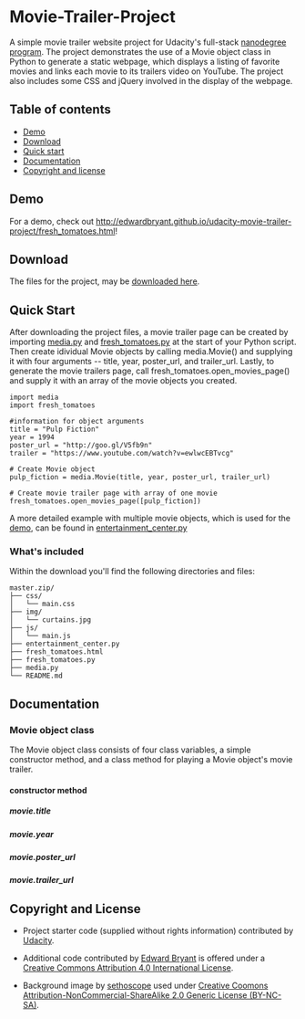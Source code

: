 # Movie-Trailer-Project 

A simple movie trailer website project for Udacity's full-stack [nanodegree program](https://www.udacity.com/nanodegree). The project demonstrates the use of a Movie object class in Python to generate a static webpage, which displays a listing of favorite movies and links each movie to its trailers video on YouTube. The project also includes some CSS and jQuery involved in the display of the webpage.  

## Table of contents

- [Demo](#demo)
- [Download](#download)
- [Quick start](#quick-start)
- [Documentation](#documentation)
- [Copyright and license](#copyright-and-license)

## Demo

For a demo, check out <http://edwardbryant.github.io/udacity-movie-trailer-project/fresh_tomatoes.html>!

## Download

The files for the project, may be [downloaded here](https://github.com/edwardbryant/udacity-movie-trailer-project/archive/master.zip).

## Quick Start

After downloading the project files, a movie trailer page can be created by importing [media.py](https://github.com/edwardbryant/udacity-movie-trailer-project/blob/master/media.py) and [fresh_tomatoes.py](https://github.com/edwardbryant/udacity-movie-trailer-project/blob/master/fresh_tomatoes.py) at the start of your Python script. Then create idividual Movie objects by calling media.Movie() and supplying it with four arguments -- title, year, poster_url, and trailer_url. Lastly, to generate the movie trailers page, call fresh_tomatoes.open_movies_page() and supply it with an array of the movie objects you created. 

```
import media
import fresh_tomatoes

#information for object arguments
title = "Pulp Fiction"
year = 1994
poster_url = "http://goo.gl/V5fb9n"
trailer = "https://www.youtube.com/watch?v=ewlwcEBTvcg"

# Create Movie object
pulp_fiction = media.Movie(title, year, poster_url, trailer_url)

# Create movie trailer page with array of one movie
fresh_tomatoes.open_movies_page([pulp_fiction])

```

A more detailed example with multiple movie objects, which is used for the [demo](http://edwardbryant.github.io/udacity-movie-trailer-project/fresh_tomatoes.html), can be found in [entertainment_center.py](https://github.com/edwardbryant/udacity-movie-trailer-project/blob/master/media.py) 


### What's included

Within the download you'll find the following directories and files:

```
master.zip/
├── css/
│   └── main.css
├── img/
│   └── curtains.jpg
├── js/
│   └── main.js
├── entertainment_center.py
├── fresh_tomatoes.html
├── fresh_tomatoes.py
├── media.py
└── README.md
```

## Documentation

### Movie object class

The Movie object class consists of four class variables, a simple constructor method, and a class method for playing a Movie object's movie trailer.  

#### constructor method

##### movie.title

##### movie.year

##### movie.poster_url

##### movie.trailer_url



## Copyright and License

- Project starter code (supplied without rights information) contributed by [Udacity](http://www.udacity.com).

- Additional code contributed by [Edward Bryant]() is offered under a [Creative Commons Attribution 4.0 International License](http://creativecommons.org/licenses/by/4.0/).

- Background image by [sethoscope](https://www.flickr.com/photos/sethoscope/2884743046/) used under [Creative Coomons Attribution-NonCommercial-ShareAlike 2.0 Generic License (BY-NC-SA)](http://creativecommons.org/licenses/by-nc-sa/2.0/deed.en).




